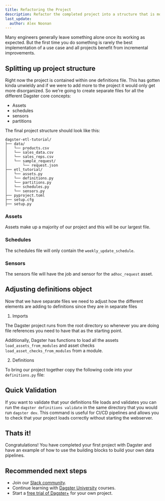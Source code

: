 ```yaml
---
title: Refactoring the Project
description: Refactor the completed project into a structure that is more organized and scalable. 
last_update:
  author: Alex Noonan
---
```


Many engineers generally leave something alone once its working as expected. But the first time you do something is rarely the best implementation of a use case and all projects benefit from incremental improvements.

## Splitting up project structure

Right now the project is contained within one definitions file. This has gotten kinda unwieldy and if we were to add more to the project it would only get more disorganized. So we're going to create separate files for all the different Dagster core concepts: 

- Assets
- schedules
- sensors
- partitions

The final project structure should look like this:
```
dagster-etl-tutorial/
├── data/
│   └── products.csv
│   └── sales_data.csv
│   └── sales_reps.csv
│   └── sample_request/
│       └── request.json
├── etl_tutorial/
│   └── assets.py
│   └── definitions.py
│   └── partitions.py
│   └── schedules.py
│   └── sensors.py
├── pyproject.toml
├── setup.cfg
├── setup.py
```

### Assets

Assets make up a majority of our project and this will be our largest file. 

<CodeExample filePath="guides/tutorials/etl_tutorial_completed/etl_tutorial/assets.py" language="python" lineStart="1" lineEnd="292"/>

### Schedules

The schedules file will only contain the `weekly_update_schedule`.

<CodeExample filePath="guides/tutorials/etl_tutorial_completed/etl_tutorial/schedules.py" language="python" lineStart="1" lineEnd="8"/>

### Sensors

The sensors file will have the job and sensor for the `adhoc_request` asset. 

<CodeExample filePath="guides/tutorials/etl_tutorial_completed/etl_tutorial/sensors.py" language="python" lineStart="1" lineEnd="47"/>

## Adjusting definitions object

Now that we have separate files we need to adjust how the different elements are adding to definitions since they are in separate files 

1. Imports

The Dagster project runs from the root directory so whenever you are doing file references you need to have that as the starting point. 

Additionally, Dagster has functions to load all the assets `load_assets_from_modules` and asset checks `load_asset_checks_from_modules` from a module. 

2. Definitions

To bring our project together copy the following code into your `definitions.py` file:

<CodeExample filePath="guides/tutorials/etl_tutorial_completed/etl_tutorial/definitions.py" language="python" lineStart="1" lineEnd="19"/>

## Quick Validation

If you want to validate that your definitions file loads and validates you can run the `dagster definitions validate` in the same directory that you would run `dagster dev`. This command is useful for CI/CD pipelines and allows you to check that your project loads correctly without starting the webserver. 

## Thats it!

Congratulations! You have completed your first project with Dagster and have an example of how to use the building blocks to build your own data pipelines. 

## Recommended next steps

- Join our [Slack community](https://dagster.io/slack).
- Continue learning with [Dagster University](https://courses.dagster.io/) courses.
- Start a [free trial of Dagster+](https://dagster.cloud/signup) for your own project.